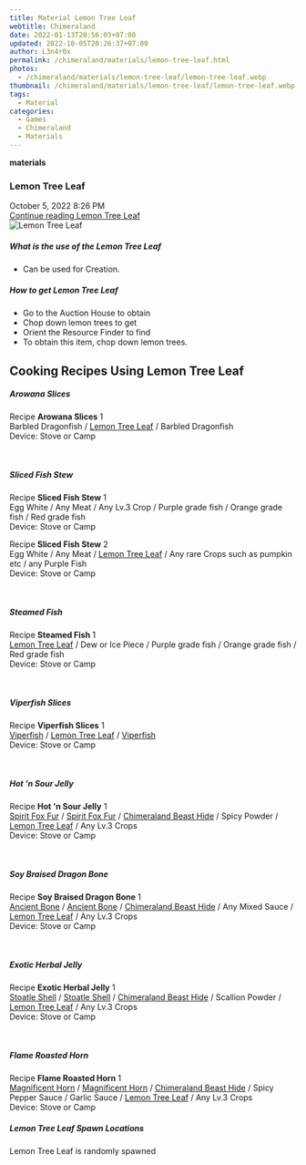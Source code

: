 ```yaml
---
title: Material Lemon Tree Leaf
webtitle: Chimeraland
date: 2022-01-13T20:56:03+07:00
updated: 2022-10-05T20:26:37+07:00
author: L3n4r0x
permalink: /chimeraland/materials/lemon-tree-leaf.html
photos:
  - /chimeraland/materials/lemon-tree-leaf/lemon-tree-leaf.webp
thumbnail: /chimeraland/materials/lemon-tree-leaf/lemon-tree-leaf.webp
tags:
  - Material
categories:
  - Games
  - Chimeraland
  - Materials
---
```


<section id="bootstrap-wrapper">
  <link
    rel="stylesheet"
    href="https://cdn.statically.io/gh/dimaslanjaka/Web-Manajemen/40ac3225/css/bootstrap-4.5-wrapper.css"
  />
  <div
    class="row g-0 border rounded overflow-hidden flex-md-row mb-4 shadow-sm position-relative"
  >
    <div class="col p-4 d-flex flex-column position-static">
      <strong class="d-inline-block mb-2 text-success">materials</strong>
      <h3 class="mb-0">Lemon Tree Leaf</h3>
      <div class="mb-1 text-muted">October 5, 2022 8:26 PM</div>
      <a
        href="/chimeraland/materials/lemon-tree-leaf.html"
        class="stretched-link d-none"
        >Continue reading Lemon Tree Leaf</a
      >
    </div>
    <div class="col-auto d-none d-lg-block">
      <img
        src="/chimeraland/materials/lemon-tree-leaf/lemon-tree-leaf.webp"
        alt="Lemon Tree Leaf"
      />
    </div>
  </div>
  <div class="row">
    <div class="col-lg-6 col-12 mb-2">
      <div class="card">
        <div class="card-body">
          <h5 class="card-title">What is the use of the Lemon Tree Leaf</h5>
          <div class="card-text">
            <ul>
              <li>Can be used for Creation.</li>
            </ul>
          </div>
        </div>
      </div>
    </div>
    <div class="col-lg-6 col-12 mb-2">
      <div class="card">
        <div class="card-body">
          <h5 class="card-title">How to get Lemon Tree Leaf</h5>
          <div class="card-text">
            <ul>
              <li>Go to the Auction House to obtain</li>
              <li>Chop down lemon trees to get</li>
              <li>Orient the Resource Finder to find</li>
              <li>To obtain this item, chop down lemon trees.</li>
            </ul>
          </div>
        </div>
      </div>
    </div>
    <div class="col-12 mb-2">
      <h2 id="cookable">Cooking Recipes Using Lemon Tree Leaf</h2>
      <div id="recipe-arowana-slices">
        <h5 id="item-arowana-slices">Arowana Slices</h5>
        <div class="mb-2">
          <p class="fs-5">
            Recipe <b>Arowana Slices</b> 1<br />Barbled Dragonfish<span>
              / </span
            ><a
              class="text-decoration-none"
              href="/chimeraland/materials/lemon-tree-leaf.html"
              >Lemon Tree Leaf</a
            ><span> / </span>Barbled Dragonfish<br />Device: Stove or Camp
          </p>
        </div>
      </div>
      <br />
      <div id="recipe-sliced-fish-stew">
        <h5 id="item-sliced-fish-stew">Sliced Fish Stew</h5>
        <div class="mb-2">
          <p class="fs-5">
            Recipe <b>Sliced Fish Stew</b> 1<br />Egg White<span> / </span>Any
            Meat<span> / </span>Any Lv.3 Crop<span> / </span>Purple grade
            fish<span> / </span>Orange grade fish<span> / </span>Red grade
            fish<br />Device: Stove or Camp
          </p>
        </div>
        <div class="mb-2">
          <p class="fs-5">
            Recipe <b>Sliced Fish Stew</b> 2<br />Egg White<span> / </span>Any
            Meat<span> / </span
            ><a
              class="text-decoration-none"
              href="/chimeraland/materials/lemon-tree-leaf.html"
              >Lemon Tree Leaf</a
            ><span> / </span>Any rare Crops such as pumpkin etc<span> / </span
            >any Purple Fish<br />Device: Stove or Camp
          </p>
        </div>
      </div>
      <br />
      <div id="recipe-steamed-fish">
        <h5 id="item-steamed-fish">Steamed Fish</h5>
        <div class="mb-2">
          <p class="fs-5">
            Recipe <b>Steamed Fish</b> 1<br /><a
              class="text-decoration-none"
              href="/chimeraland/materials/lemon-tree-leaf.html"
              >Lemon Tree Leaf</a
            ><span> / </span>Dew or Ice Piece<span> / </span>Purple grade
            fish<span> / </span>Orange grade fish<span> / </span>Red grade
            fish<br />Device: Stove or Camp
          </p>
        </div>
      </div>
      <br />
      <div id="recipe-viperfish-slices">
        <h5 id="item-viperfish-slices">Viperfish Slices</h5>
        <div class="mb-2">
          <p class="fs-5">
            Recipe <b>Viperfish Slices</b> 1<br /><a
              class="text-decoration-none"
              href="/chimeraland/materials/viperfish.html"
              >Viperfish</a
            ><span> / </span
            ><a
              class="text-decoration-none"
              href="/chimeraland/materials/lemon-tree-leaf.html"
              >Lemon Tree Leaf</a
            ><span> / </span
            ><a
              class="text-decoration-none"
              href="/chimeraland/materials/viperfish.html"
              >Viperfish</a
            ><br />Device: Stove or Camp
          </p>
        </div>
      </div>
      <br />
      <div id="recipe-hot-n-sour-jelly">
        <h5 id="item-hot-n-sour-jelly">Hot &#x27;n Sour Jelly</h5>
        <div class="mb-2">
          <p class="fs-5">
            Recipe <b>Hot &#x27;n Sour Jelly</b> 1<br /><a
              class="text-decoration-none"
              href="/chimeraland/materials/spirit-fox-fur.html"
              >Spirit Fox Fur</a
            ><span> / </span
            ><a
              class="text-decoration-none"
              href="/chimeraland/materials/spirit-fox-fur.html"
              >Spirit Fox Fur</a
            ><span> / </span
            ><a
              class="text-decoration-none"
              href="/chimeraland/materials/chimeraland-beast-hide.html"
              >Chimeraland Beast Hide</a
            ><span> / </span>Spicy Powder<span> / </span
            ><a
              class="text-decoration-none"
              href="/chimeraland/materials/lemon-tree-leaf.html"
              >Lemon Tree Leaf</a
            ><span> / </span>Any Lv.3 Crops<br />Device: Stove or Camp
          </p>
        </div>
      </div>
      <br />
      <div id="recipe-soy-braised-dragon-bone">
        <h5 id="item-soy-braised-dragon-bone">Soy Braised Dragon Bone</h5>
        <div class="mb-2">
          <p class="fs-5">
            Recipe <b>Soy Braised Dragon Bone</b> 1<br /><a
              class="text-decoration-none"
              href="/chimeraland/materials/ancient-bone.html"
              >Ancient Bone</a
            ><span> / </span
            ><a
              class="text-decoration-none"
              href="/chimeraland/materials/ancient-bone.html"
              >Ancient Bone</a
            ><span> / </span
            ><a
              class="text-decoration-none"
              href="/chimeraland/materials/chimeraland-beast-hide.html"
              >Chimeraland Beast Hide</a
            ><span> / </span>Any Mixed Sauce<span> / </span
            ><a
              class="text-decoration-none"
              href="/chimeraland/materials/lemon-tree-leaf.html"
              >Lemon Tree Leaf</a
            ><span> / </span>Any Lv.3 Crops<br />Device: Stove or Camp
          </p>
        </div>
      </div>
      <br />
      <div id="recipe-exotic-herbal-jelly">
        <h5 id="item-exotic-herbal-jelly">Exotic Herbal Jelly</h5>
        <div class="mb-2">
          <p class="fs-5">
            Recipe <b>Exotic Herbal Jelly</b> 1<br /><a
              class="text-decoration-none"
              href="/chimeraland/materials/stoatle-shell.html"
              >Stoatle Shell</a
            ><span> / </span
            ><a
              class="text-decoration-none"
              href="/chimeraland/materials/stoatle-shell.html"
              >Stoatle Shell</a
            ><span> / </span
            ><a
              class="text-decoration-none"
              href="/chimeraland/materials/chimeraland-beast-hide.html"
              >Chimeraland Beast Hide</a
            ><span> / </span>Scallion Powder<span> / </span
            ><a
              class="text-decoration-none"
              href="/chimeraland/materials/lemon-tree-leaf.html"
              >Lemon Tree Leaf</a
            ><span> / </span>Any Lv.3 Crops<br />Device: Stove or Camp
          </p>
        </div>
      </div>
      <br />
      <div id="recipe-flame-roasted-horn">
        <h5 id="item-flame-roasted-horn">Flame Roasted Horn</h5>
        <div class="mb-2">
          <p class="fs-5">
            Recipe <b>Flame Roasted Horn</b> 1<br /><a
              class="text-decoration-none"
              href="/chimeraland/materials/magnificent-horn.html"
              >Magnificent Horn</a
            ><span> / </span
            ><a
              class="text-decoration-none"
              href="/chimeraland/materials/magnificent-horn.html"
              >Magnificent Horn</a
            ><span> / </span
            ><a
              class="text-decoration-none"
              href="/chimeraland/materials/chimeraland-beast-hide.html"
              >Chimeraland Beast Hide</a
            ><span> / </span>Spicy Pepper Sauce<span> / </span>Garlic Sauce<span>
              / </span
            ><a
              class="text-decoration-none"
              href="/chimeraland/materials/lemon-tree-leaf.html"
              >Lemon Tree Leaf</a
            ><span> / </span>Any Lv.3 Crops<br />Device: Stove or Camp
          </p>
        </div>
      </div>
    </div>
    <div class="col-12 mb-2">
      <h5>Lemon Tree Leaf Spawn Locations</h5>
      <p>Lemon Tree Leaf is randomly spawned</p>
    </div>
  </div>
</section>